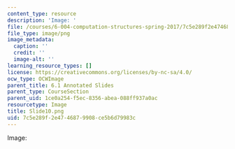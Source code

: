 ```yaml
---
content_type: resource
description: 'Image: '
file: /courses/6-004-computation-structures-spring-2017/7c5e289f2e4746879908ce5b6d79983c_Slide10.png
file_type: image/png
image_metadata:
  caption: ''
  credit: ''
  image-alt: ''
learning_resource_types: []
license: https://creativecommons.org/licenses/by-nc-sa/4.0/
ocw_type: OCWImage
parent_title: 6.1 Annotated Slides
parent_type: CourseSection
parent_uid: 1ce0a254-f5ec-8356-abea-088ff937a0ac
resourcetype: Image
title: Slide10.png
uid: 7c5e289f-2e47-4687-9908-ce5b6d79983c
---
```

Image: 